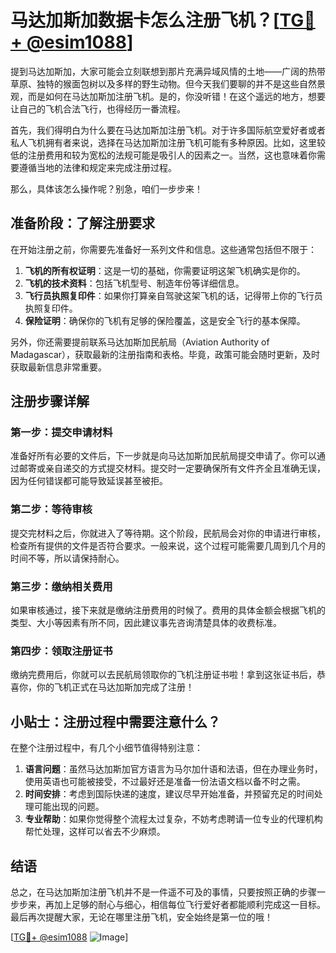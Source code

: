 # 马达加斯加数据卡怎么注册飞机？[[TG💪+ @esim1088](https://t.me/s/esim1088)]

提到马达加斯加，大家可能会立刻联想到那片充满异域风情的土地——广阔的热带草原、独特的猴面包树以及多样的野生动物。但今天我们要聊的并不是这些自然景观，而是如何在马达加斯加注册飞机。是的，你没听错！在这个遥远的地方，想要让自己的飞机合法飞行，也得经历一番流程。

首先，我们得明白为什么要在马达加斯加注册飞机。对于许多国际航空爱好者或者私人飞机拥有者来说，选择在马达加斯加注册飞机可能有多种原因。比如，这里较低的注册费用和较为宽松的法规可能是吸引人的因素之一。当然，这也意味着你需要遵循当地的法律和规定来完成注册过程。

那么，具体该怎么操作呢？别急，咱们一步步来！

## 准备阶段：了解注册要求

在开始注册之前，你需要先准备好一系列文件和信息。这些通常包括但不限于：

1. **飞机的所有权证明**：这是一切的基础，你需要证明这架飞机确实是你的。
2. **飞机的技术资料**：包括飞机型号、制造年份等详细信息。
3. **飞行员执照复印件**：如果你打算亲自驾驶这架飞机的话，记得带上你的飞行员执照复印件。
4. **保险证明**：确保你的飞机有足够的保险覆盖，这是安全飞行的基本保障。

另外，你还需要提前联系马达加斯加民航局（Aviation Authority of Madagascar），获取最新的注册指南和表格。毕竟，政策可能会随时更新，及时获取最新信息非常重要。

## 注册步骤详解

### 第一步：提交申请材料

准备好所有必要的文件后，下一步就是向马达加斯加民航局提交申请了。你可以通过邮寄或亲自递交的方式提交材料。提交时一定要确保所有文件齐全且准确无误，因为任何错误都可能导致延误甚至被拒。

### 第二步：等待审核

提交完材料之后，你就进入了等待期。这个阶段，民航局会对你的申请进行审核，检查所有提供的文件是否符合要求。一般来说，这个过程可能需要几周到几个月的时间不等，所以请保持耐心。

### 第三步：缴纳相关费用

如果审核通过，接下来就是缴纳注册费用的时候了。费用的具体金额会根据飞机的类型、大小等因素有所不同，因此建议事先咨询清楚具体的收费标准。

### 第四步：领取注册证书

缴纳完费用后，你就可以去民航局领取你的飞机注册证书啦！拿到这张证书后，恭喜你，你的飞机正式在马达加斯加完成了注册！

## 小贴士：注册过程中需要注意什么？

在整个注册过程中，有几个小细节值得特别注意：

1. **语言问题**：虽然马达加斯加官方语言为马尔加什语和法语，但在办理业务时，使用英语也可能被接受，不过最好还是准备一份法语文档以备不时之需。
2. **时间安排**：考虑到国际快递的速度，建议尽早开始准备，并预留充足的时间处理可能出现的问题。
3. **专业帮助**：如果你觉得整个流程太过复杂，不妨考虑聘请一位专业的代理机构帮忙处理，这样可以省去不少麻烦。

## 结语

总之，在马达加斯加注册飞机并不是一件遥不可及的事情，只要按照正确的步骤一步步来，再加上足够的耐心与细心，相信每位飞行爱好者都能顺利完成这一目标。最后再次提醒大家，无论在哪里注册飞机，安全始终是第一位的哦！

[[TG💪+ @esim1088](https://t.me/s/esim1088) ![Image](https://i.postimg.cc/4NQfJmqS/Snipaste-2025-05-13-00-14-12.png)]